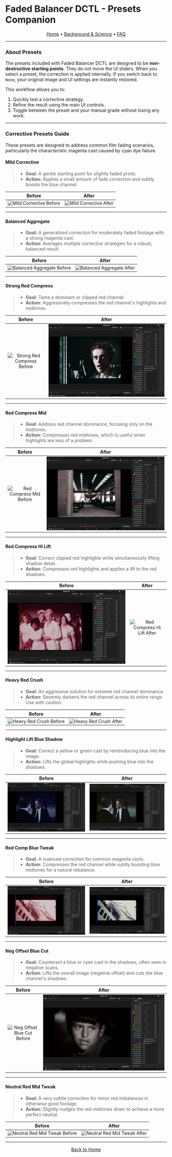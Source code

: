 # Faded Balancer DCTL - Presets Companion

<p align="center">
  <a href="../README.md">Home</a> •
  <a href="BACKGROUND_FILM_FADING.md">Background & Science</a> •
  <a href="FAQ.md">FAQ</a>
</p>

---

### About Presets

The presets included with Faded Balancer DCTL are designed to be **non-destructive starting points**. They do not move the UI sliders. When you select a preset, the correction is applied internally. If you switch back to `None`, your original image and UI settings are instantly restored.

This workflow allows you to:
1.  Quickly test a corrective strategy.
2.  Refine the result using the main UI controls.
3.  Toggle between the preset and your manual grade without losing any work.

---

### Corrective Presets Guide

These presets are designed to address common film fading scenarios, particularly the characteristic magenta cast caused by cyan dye failure.

#### **Mild Corrective**
> - **Goal:** A gentle starting point for slightly faded prints.
> - **Action:** Applies a small amount of fade correction and subtly boosts the blue channel.

| Before | After |
| :---: | :---: |
| ![Mild Corrective Before](../assets/before/MildCorrective_before.png) | ![Mild Corrective After](../assets/after/MildCorrective_after.png) |

---

#### **Balanced Aggregate**
> - **Goal:** A generalized correction for moderately faded footage with a strong magenta cast.
> - **Action:** Averages multiple corrective strategies for a robust, balanced result.

| Before | After |
| :---: | :---: |
| ![Balanced Aggregate Before](../assets/before/BalancedAggregate_before.png) | ![Balanced Aggregate After](../assets/after/BalancedAggregate_after.png) |

---

#### **Strong Red Compress**
> - **Goal:** Tame a dominant or clipped red channel.
> - **Action:** Aggressively compresses the red channel's highlights and midtones.

| Before | After |
| :---: | :---: |
| ![Strong Red Compress Before](../assets/before/StrongRedCompress_before.png) | ![Strong Red Compress After](../assets/after/StrongRedCompress_after.png) |

---

#### **Red Compress Mid**
> - **Goal:** Address red channel dominance, focusing only on the midtones.
> - **Action:** Compresses red midtones, which is useful when highlights are less of a problem.

| Before | After |
| :---: | :---: |
| ![Red Compress Mid Before](../assets/before/RedCompressMid_before.png) | ![Red Compress Mid After](../assets/after/RedCompressMid_after.png) |

---

#### **Red Compress Hi Lift**
> - **Goal:** Correct clipped red highlights while simultaneously lifting shadow detail.
> - **Action:** Compresses red highlights and applies a lift to the red shadows.

| Before | After |
| :---: | :---: |
| ![Red Compress Hi Lift Before](../assets/before/RedCompressHiLift_before.png) | ![Red Compress Hi Lift After](../assets/after/RedCompressHiLift_after.png) |

---

#### **Heavy Red Crush**
> - **Goal:** An aggressive solution for extreme red channel dominance.
> - **Action:** Severely darkens the red channel across its entire range. Use with caution.

| Before | After |
| :---: | :---: |
| ![Heavy Red Crush Before](../assets/before/heavyredcrush_before.png) | ![Heavy Red Crush After](../assets/after/heavyredcrush_after.png) |

---

#### **Highlight Lift Blue Shadow**
> - **Goal:** Correct a yellow or green cast by reintroducing blue into the image.
> - **Action:** Lifts the global highlights while pushing blue into the shadows.

| Before | After |
| :---: | :---: |
| ![Highlight Lift Blue Shadow Before](../assets/before/HighlightLiftBlueShadow_before.png) | ![Highlight Lift Blue Shadow After](../assets/after/HighlightLiftBlueShadow_after.png) |

---

#### **Red Comp Blue Tweak**
> - **Goal:** A nuanced correction for common magenta casts.
> - **Action:** Compresses the red channel while subtly boosting blue midtones for a natural rebalance.

| Before | After |
| :---: | :---: |
| ![Red Comp Blue Tweak Before](../assets/before/RedCompBlueTweak_before.png) | ![Red Comp Blue Tweak After](../assets/after/RedCompBlueTweak_after.png) |

---

#### **Neg Offset Blue Cut**
> - **Goal:** Counteract a blue or cyan cast in the shadows, often seen in negative scans.
> - **Action:** Lifts the overall image (negative offset) and cuts the blue channel's shadows.

| Before | After |
| :---: | :---: |
| ![Neg Offset Blue Cut Before](../assets/before/NegOffsetBlueCut_before.png) | ![Neg Offset Blue Cut After](../assets/after/NegOffsetBlueCut_after.png) |

---

#### **Neutral Red Mid Tweak**
> - **Goal:** A very subtle correction for minor red imbalances in otherwise good footage.
> - **Action:** Slightly nudges the red midtones down to achieve a more perfect neutral.

| Before | After |
| :---: | :---: |
| ![Neutral Red Mid Tweak Before](../assets/before/NeutralRedMid%20Tweak_before.png) | ![Neutral Red Mid Tweak After](../assets/after/NeutralRedMid%20Tweak_after.png) |

---

<p align="center">
  <a href="../README.md">Back to Home</a>
</p>
